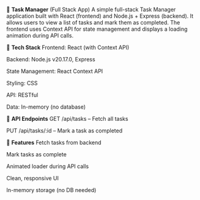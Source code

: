 📝 **Task Manager** (Full Stack App)
A simple full-stack Task Manager application built with React (frontend) and Node.js + Express (backend). It allows users to view a list of tasks and mark them as completed. The frontend uses Context API for state management and displays a loading animation during API calls.

🔧 **Tech Stack**
Frontend: React (with Context API)

Backend: Node.js v20.17.0, Express

State Management: React Context API

Styling: CSS

API: RESTful

Data: In-memory (no database)


📡 **API Endpoints**
GET /api/tasks – Fetch all tasks

PUT /api/tasks/:id – Mark a task as completed

🎨 **Features**
Fetch tasks from backend

Mark tasks as complete

Animated loader during API calls

Clean, responsive UI

In-memory storage (no DB needed)
